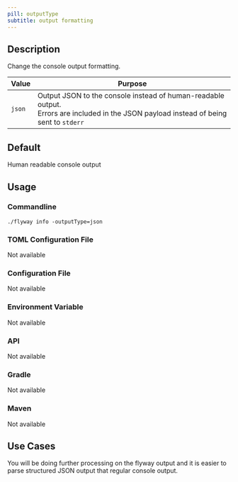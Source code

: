 ```yaml
---
pill: outputType
subtitle: output formatting
---
```

## Description
Change the console output formatting.

 | Value | Purpose |
 | --- | --- |
 | `json` | Output JSON to the console instead of human-readable output. <br/>Errors are included in the JSON payload instead of being sent to `stderr` |

## Default
Human readable console output

## Usage
### Commandline
```pwershell
./flyway info -outputType=json
```

### TOML Configuration File
Not available
### Configuration File
Not available
### Environment Variable
Not available
### API
Not available
### Gradle
Not available
### Maven
Not available

## Use Cases
You will be doing further processing on the flyway output and it is easier to parse structured JSON output that regular console output.
